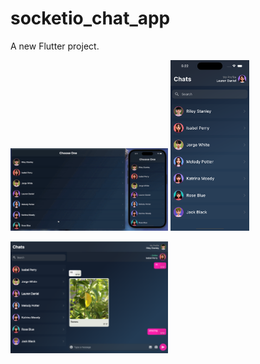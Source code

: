 # socketio_chat_app

A new Flutter project.


<p float="left">
  
 <img src="https://github.com/ElifYu/Socket.io-Chat-App/blob/main/assets/video-gif.gif" width="50%"/>
   <img src="https://github.com/ElifYu/Socket.io-Chat-App/blob/main/assets/photo4.png" width="25%"/>
</p>

<p float="left">
  <img src="https://github.com/ElifYu/Socket.io-Chat-App/blob/main/assets/photo1.png" width="50%"/>
  </p>
